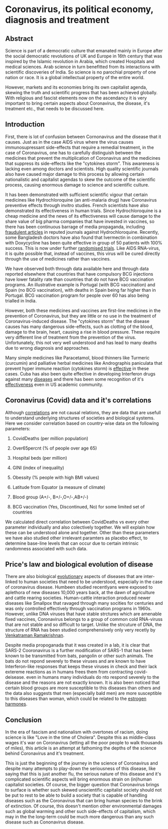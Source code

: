 # Coronavirus, its political economy, diagnosis and treatment

## Abstract

Science is part of a democratic culture that emanated mainly in Europe after the social democratic revolutions of UK and Europe in 16th century that was inspired by the Islamic revolution in Arabia, which created Hospitals and medical sciences. Arab science in turn benefitted from its interactions with scientific discoveries of India. So science is no parochial property of one nation or race. It is a global intellectual property of the entire world.

However, markets and its economies bring its own capitalist agenda, skewing the truth and scientific progress that has been achieved globally. With religious and fascist elements now on the ascendancy it is very important to bring certain aspects about Coronavirus, the disease, it's treatment etc., that needs to be discussed here.

## Introduction

First, there is lot of confusion between Cornonavirus and the disease that it causes. Just as in the case AIDS virus where the virus causes immunosupressant side-effects that require a remedial treatment, in the case of Coronavirus, one has to carefully distinguish between the medicines that prevent the multiplication of Coronavirus and the medicines that suppress its side-effects like the "cytokines storm". This awareness is lacking even among doctors and scientists. High quality scientific journals also have caused major damage to this process by allowing certain nationalistic and capitalist agendas to skew the outcome of the scientific process, causing enormous damage to science and scientific culture.

It has been demonstrated with sufficient scientific vigour that certain medicines like Hydrochloroquine (an anti-malaria drug) have Coronavirus preventive effects through invitro studies. French scientists have also demonstrated its effectiveness in human trials. Since Hydrochloroquine is a cheap medicine and the news of its effectiveness will cause damage to the share value of big pharma companies that have invested in vaccines, so there has been continuous barrage of media propaganda, including [fraudulent articles](https://www.thelancet.com/journals/lancet/article/PIIS0140-6736(20)31180-6/fulltext) in reputed journals against Hydrochloroquine. Recently, some Bangladesh doctors have also found that Ivermectin in combination with Doxycycline has been quite effective in group of 50 patients with 100% success. This is now under further [randomised trials](https://clinicaltrials.gov/ct2/show/NCT04407130). Like AIDS RNA-virus, it is quite possible that, instead of vaccines, this virus will be cured directly through the use of medicines rather than vaccines.

We have observed both through data available here and through data reported elsewhere that countries that have compulsory BCG injections have lower fatality rate than countries that do not have BCG vaccination programs. An illustrative example is Portugal (with BCG vaccination) and Spain (no BCG vaccination), with deaths in Spain being far higher than in Portugal. BCG vaccination program for people over 60 has also being trialled in India.

However, both these medicines and vaccines are first-line medicines in the prevention of Coronavirus, but they are little or no use in the treatment of Coronavirus-induced disease. The "cytokines storm" that the disease causes has many dangerous side-effects, such as clotting of the blood, damage to the brain, heart, causing a rise in blood pressure. These require very different line of treatment from the prevention of the virus. Unfortunately, this not very well understood and has lead to many deaths due to wrong diagnosis and approaches.

Many simple medicines like Paracetamol, blood thinners like Turmeric (curcumin) and palliative herbal medicines like Andrographis paniculata that prevent hyper immune reaction (cytokines storm) is [effective](https://link.springer.com/article/10.1007/s11101-011-9219-z) in these cases. Cuba has also been quite effective in developing Interferon drugs against many [diseases](https://www.medrxiv.org/content/10.1101/2020.05.29.20109199v1) and there has been some recognition of it's [effectiveness](https://www.thelancet.com/journals/lancet/article/PIIS0140-6736(20)31042-4/fulltext) even in US academic community. 

## Coronavirus (Covid) data and it's correlations

Although [correlations](https://github.com/Sukii/Coronavirus-data/blob/master/covid-correlations.md) are not causal relations, they are data that are usefull to understand underlying structures of societies and biological systems. Here we consider correlation based on country-wise data on the following parameters:

1. CovidDeaths (per million population)

2. Over65percnt (% of people over age 65)

3. Hospital beds (per million)

4. GINI (index of inequality)

5. Obessity (% people with high BMI values)

6. Latitude from Equator (a measure of climate)

7. Blood group (A+/-, B+/-,O+/-,AB+/-)

8. BCG vaccination (Yes, Discontinued, No) for some limited set of countries

We calculated direct correlation between CovidDeaths vs every other parameter individually and also colectively together. We will explain how these can be understood alone and together. Other than these parameters we have also studied other irrelevant paramters as placebo effect, to determine base-line levels that can occur due to certain intrinsic randomness associated with such data.

## Price's law and biological evolution of disease

There are also biological [evolutionary](https://github.com/Sukii/Coronavirus-data/wiki) aspects of diseases that are inter-linked to human societies that need to be understood, especially in the case of coronavirus disease. Humbeen studied recentlyans were exposed to aplethora of new diseases 10,000 years back, at the dawn of agriculture and cattle rearing societies. Human-cattle interaction produced newer diseases like Smallpox that ravaged through many socities for centuries and was only controlled effectively through vaccination programs in 1960s. However, unlike DNA viruses that have stable strctures which are amenable fixed vaccines, Coronavirus belongs to a group of common cold RNA-viruss that are not stable and so difficult to target. Unlike the strcuture of DNA, the structure of RNA has been studied comprehensively only very recetly by [Venkatraman Ramakrishnan](https://en.wikipedia.org/wiki/Venki_Ramakrishnan).  

Despite media propoganada that it was created in a lab, it is clear that SARS-2 Cooronavirus is a further modification of SARS-1 that has been known to be transmitted from bats, pangolin or other such animals. The bats do not repond severely to these viruses and are known to have Interferon-like responses that keeps these viruses in check and their lack extereme reactions as in humans frees them from contracting covid-deisease. even in humans many individuals do nto respond severely to the disease and the reasons are not exactly known. It is also been noticed that certain blood groups are more susceptible to this diseases than others and the data also suggests that men (especially bald men) are more susceptible to this diseases than woman, which could be related to the [estrogen harmones](https://clinicaltrials.gov/ct2/show/NCT04359329).

## Conclusion

In the era of fascism and nationalism with overtones of racism, doing science is like "Love in the time of Cholera". Despite this as middle-class wages it's war on Coronavirus (letting all the poor people to walk thousands of miles), this article is an attempt at fathoming the depths of the science behind Coronavirus and it's treatment.

This is just the beginning of the journey in the science of Coronavirus and despite many attempts to play-down the seriousness of this disease, like saying that this is just another flu, the serious nature of this disease and it's complicated scientific aspects will bring enormous strain on (in)human capitalist societies. Of course, the bigger question that Coronavirus brings to surface is whether such skewed unscientific capitalist society should not be put to rest to be able to build a society that is capable of handling diseases such as the Coronavirus that can bring human species to the brink of extinction. Of course, this doesn't mention other environmental damages such as global warming and other such side-effects of capitalism, which may in the the long-term could be much more dangerous than any such disease such as Cononavirus disease.
